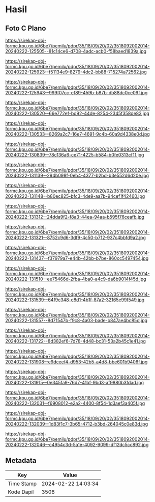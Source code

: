 # Hasil

## Foto C Plano

https://sirekap-obj-formc.kpu.go.id/6be7/pemilu/pdpr/35/18/09/20/02/3518092002014-20240222-125505--81c14ce6-d708-4adc-acb0-f58baed1839a.jpg

https://sirekap-obj-formc.kpu.go.id/6be7/pemilu/pdpr/35/18/09/20/02/3518092002014-20240222-125923--f51134e9-8279-4dc2-bb88-715274a72562.jpg

https://sirekap-obj-formc.kpu.go.id/6be7/pemilu/pdpr/35/18/09/20/02/3518092002014-20240222-125943--999f07cc-ef89-459b-b87b-db88dc0ce09f.jpg

https://sirekap-obj-formc.kpu.go.id/6be7/pemilu/pdpr/35/18/09/20/02/3518092002014-20240222-130520--66e772ef-bd92-44de-8254-2345f358de83.jpg

https://sirekap-obj-formc.kpu.go.id/6be7/pemilu/pdpr/35/18/09/20/02/3518092002014-20240222-130533--8269a2c7-16e7-4691-9c4b-60a9d4338e0d.jpg

https://sirekap-obj-formc.kpu.go.id/6be7/pemilu/pdpr/35/18/09/20/02/3518092002014-20240222-130839--78c136a6-ce71-4225-b584-b0fe0313cf11.jpg

https://sirekap-obj-formc.kpu.go.id/6be7/pemilu/pdpr/35/18/09/20/02/3518092002014-20240222-131139--294b098f-0eb4-4377-b2bd-b3e552d6d20e.jpg

https://sirekap-obj-formc.kpu.go.id/6be7/pemilu/pdpr/35/18/09/20/02/3518092002014-20240222-131148--b80ec825-bfc3-4de9-aa7b-94cef1f42460.jpg

https://sirekap-obj-formc.kpu.go.id/6be7/pemilu/pdpr/35/18/09/20/02/3518092002014-20240222-131312--24dda9f2-f8a3-44ea-94aa-b595f76ceafb.jpg

https://sirekap-obj-formc.kpu.go.id/6be7/pemilu/pdpr/35/18/09/20/02/3518092002014-20240222-131321--8752c9d6-3df9-4c50-b712-937c4bbfd9a2.jpg

https://sirekap-obj-formc.kpu.go.id/6be7/pemilu/pdpr/35/18/09/20/02/3518092002014-20240222-131437--f37979a7-e44b-42bb-b7be-860cc5497454.jpg

https://sirekap-obj-formc.kpu.go.id/6be7/pemilu/pdpr/35/18/09/20/02/3518092002014-20240222-131510--ee75466d-2fba-4ba0-a4c9-da6b9014f45d.jpg

https://sirekap-obj-formc.kpu.go.id/6be7/pemilu/pdpr/35/18/09/20/02/3518092002014-20240222-131539--64f9c348-e8d1-4b1f-87a2-32165e99f549.jpg

https://sirekap-obj-formc.kpu.go.id/6be7/pemilu/pdpr/35/18/09/20/02/3518092002014-20240222-131557--8d71547b-f9c8-4a03-bade-b847ae4bc85d.jpg

https://sirekap-obj-formc.kpu.go.id/6be7/pemilu/pdpr/35/18/09/20/02/3518092002014-20240222-131722--8d382ef6-7d78-4d48-bc31-53a2b45c1e41.jpg

https://sirekap-obj-formc.kpu.go.id/6be7/pemilu/pdpr/35/18/09/20/02/3518092002014-20240222-131908--e9dceef4-d953-42b5-a4d8-bbe601b9406f.jpg

https://sirekap-obj-formc.kpu.go.id/6be7/pemilu/pdpr/35/18/09/20/02/3518092002014-20240222-131915--0e345fa9-76d7-41bf-9bd3-af9880b3fdad.jpg

https://sirekap-obj-formc.kpu.go.id/6be7/pemilu/pdpr/35/18/09/20/02/3518092002014-20240222-132031--f6908012-e2a2-4400-8f54-1d3aef3a405f.jpg

https://sirekap-obj-formc.kpu.go.id/6be7/pemilu/pdpr/35/18/09/20/02/3518092002014-20240222-132039--1d83f1c7-3b65-4712-b3bd-264045c0e83d.jpg

https://sirekap-obj-formc.kpu.go.id/6be7/pemilu/pdpr/35/18/09/20/02/3518092002014-20240222-132046--c4954c3d-5a1e-4092-9099-df12dc5cc892.jpg


## Metadata

| Key        | Value               |
| ---------- | ------------------- |
| Time Stamp | 2024-02-22 14:03:34 |
| Kode Dapil | 3508                |



